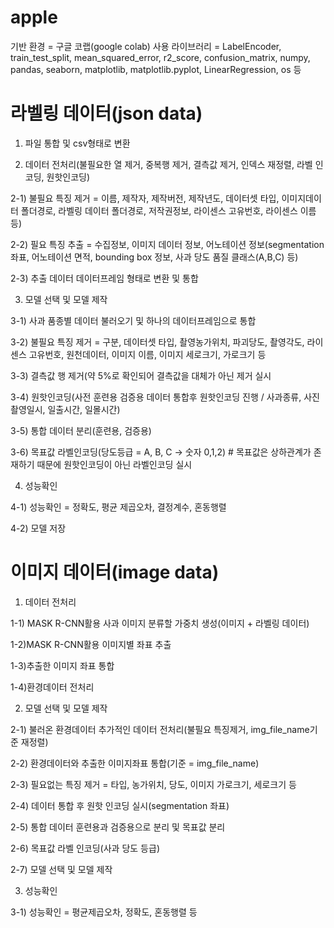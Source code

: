 # apple

기반 환경 = 구글 코랩(google colab)
사용 라이브러리 = LabelEncoder, train_test_split, mean_squared_error, r2_score, confusion_matrix, numpy, pandas, seaborn, matplotlib, matplotlib.pyplot, LinearRegression, os 등

# 라벨링 데이터(json data)

1) 파일 통합 및 csv형태로 변환

2) 데이터 전처리(불필요한 열 제거, 중복행 제거, 결측값 제거, 인덱스 재정렬, 라벨 인코딩, 원핫인코딩)

 2-1) 불필요 특징 제거 = 이름, 제작자, 제작버전, 제작년도, 데이터셋 타입, 이미지데이터 폴더경로, 라벨링 데이터 폴더경로, 저작권정보, 라이센스 고유번호, 라이센스 이름 등)
 
 2-2) 필요 특징 추출 = 수집정보, 이미지 데이터 정보, 어노테이션 정보(segmentation 좌표, 어노테이션 면적, bounding box 정보, 사과 당도 품질 클래스(A,B,C) 등)
 
 2-3) 추출 데이터 데이터프레임 형태로 변환 및 통합

3) 모델 선택 및 모델 제작

 3-1) 사과 품종별 데이터 불러오기 및 하나의 데이터프레임으로 통합
 
 3-2) 불필요 특징 제거 = 구분, 데이터셋 타입, 촬영농가위치, 파괴당도, 촬영각도, 라이센스 고유번호, 원천데이터, 이미지 이름, 이미지 세로크기, 가로크기 등
 
 3-3) 결측값 행 제거(약 5%로 확인되어 결측값을 대체가 아닌 제거 실시
 
 3-4) 원핫인코딩(사전 훈련용 검증용 데이터 통합후 원핫인코딩 진행 / 사과종류, 사진촬영일시, 일출시간, 일몰시간)
 
 3-5) 통합 데이터 분리(훈련용, 검증용)
 
 3-6) 목표값 라벨인코딩(당도등급 = A, B, C -> 숫자 0,1,2) # 목표값은 상하관계가 존재하기 때문에 원핫인코딩이 아닌 라벨인코딩 실시

4) 성능확인

 4-1) 성능확인 = 정확도, 평균 제곱오차, 결정계수, 혼동행렬
 
 4-2) 모델 저장


# 이미지 데이터(image data)

1) 데이터 전처리

 1-1) MASK R-CNN활용 사과 이미지 분류할 가중치 생성(이미지 + 라벨링 데이터)
 
 1-2)MASK R-CNN활용 이미지별 좌표 추출
 
 1-3)추출한 이미지 좌표 통합
 
 1-4)환경데이터 전처리

2) 모델 선택 및 모델 제작
 
 2-1) 불러온 환경데이터 추가적인 데이터 전처리(불필요 특징제거, img_file_name기준 재정렬)
 
 2-2) 환경데이터와 추출한 이미지좌표 통합(기준 = img_file_name)
 
 2-3) 필요없는 특징 제거 = 타입, 농가위치, 당도, 이미지 가로크기, 세로크기 등
 
 2-4) 데이터 통합 후 원핫 인코딩 실시(segmentation 좌표)
 
 2-5) 통합 데이터 훈련용과 검증용으로 분리 및 목표값 분리
 
 2-6) 목표값 라벨 인코딩(사과 당도 등급)
 
 2-7) 모델 선택 및 모델 제작

3) 성능확인
 
 3-1) 성능확인 = 평균제곱오차, 정확도, 혼동행렬 등

